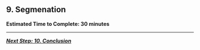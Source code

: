 
## 9. Segmenation
**Estimated Time to Complete: 30 minutes**



---

[***Next Step: 10. Conclusion***](/docs/10-Conclusion)
